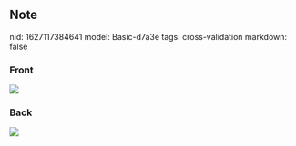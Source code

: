 ## Note
nid: 1627117384641
model: Basic-d7a3e
tags: cross-validation
markdown: false

### Front
<img src="paste-994b42dd115ae4ee05a5560fc187528075d8bc2b.jpg">

### Back
<img src="paste-cfaab76bb4a4f87a729961711fe4711f32bab45d.jpg">
